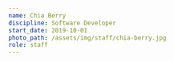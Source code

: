 ```yaml
---
name: Chia Berry
discipline: Software Developer
start_date: 2019-10-01
photo_path: /assets/img/staff/chia-berry.jpg
role: staff
---
```

